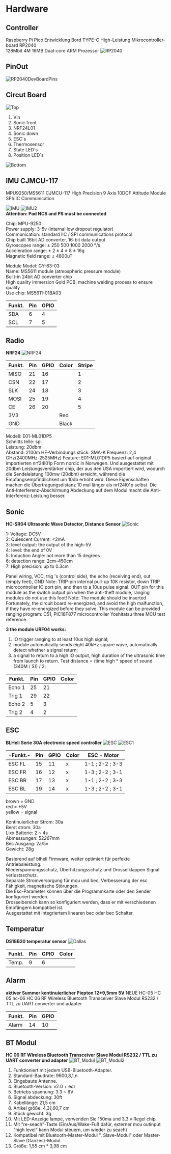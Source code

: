 # Hardware
## Controller
Raspberry Pi Pico Entwicklung Bord TYPE-C High-Leistung Mikrocontroller-board RP2040<br>  128Mbit 4M 16MB Dual-core ARM Prozessor
![RP2040](../images/RP2040.jpg)

## PinOut
![RP2040DevBoardPins](../images/picoPins.jpg)  

## Circut Board
![Top](../images/Board_topview_1.jpg)
1.  Vin
2. Sonic front
3. NRF24L01
4. Sonic down
5. ESC´s
6. Thermosensor
7. State LED´s
8. Position LED´s

![Bottom](../images/Board_backside_1.png)

## IMU CJMCU-117
MPU9250/MS5611 CJMCU-117 High Precision 9 Axis 10DOF Attitude Module SPI/IIC Communication

![IMU](../images/IMU.JPG)
![IMU2](../images/IMU_2.JPG)<br  >
**Attention: Pad NCS and PS must be connected**

Chip: MPU-9250<br> 
Power supply: 3-5v (internal low dropout regulator)<br> 
Communication: standard IIC / SPI communications protocol<br> 
Chip built 16bit AD converter, 16-bit data output<br> 
Gyroscopes range: ± 250 500 1000 2000 °/s<br> 
Acceleration range: ± 2 ± 4 ± 8 ± 16g<br> 
Magnetic field range: ± 4800uT<br> 

Module Model: GY-63-03<br> 
Name: MS5611 module (atmospheric pressure module)<br> 
Built-in 24bit AD converter chip<br> 
High quality Immersion Gold PCB, machine welding process to ensure quality<br> 
Use chip: MS5611-01BA03

|Funkt.|Pin |GPIO|
|------|----|----|
|  SDA | 6  | 4  |
|  SCL | 7  | 5  |

## Radio
**NRF24**
![NRF24](../images/NRF24.JPG)

|Funkt.|Pin |GPIO|Color|Stripe|
|------|----|----|-----|------|
| MISO | 21 | 16 |     |   1  | 
| CSN  | 22 | 17 |     |   2  |
| SLK  | 24 | 18 |     |   3  |
| MOSI | 25 | 19 |     |   4  |
| CE   | 26 | 20 |     |   5  |
| 3V3  |    |    | Red |      |
| GND  |    |    |Black|      |

Modell: E01-ML01DP5<br>
Schnitts telle: spi<br>
Leistung: 20dbm<br>
Abstand: 2100m
HF-Verbindungs stück: SMA-K
Frequenz: 2,4 GHz(2400MHz-2525MHz)
Feature: E01-ML01DP5 basiert auf original importierten nrf24l01p Form nordic in Norwegen. Und ausgestattet mit 20dbm Leistungsverstärker chip, der aus den USA importiert wird, wodurch die Sendeleistung 100mw (20dbm) erreicht, während die Empfangsempfindlichkeit um 10db erhöht wird. Diese Eigenschaften machen die Übertragungsdistanz 10 mal länger als nrf24l01p selbst. Die Anti-Interferenz-Abschirmung Abdeckung auf dem Modul macht die Anti-Interferenz-Leistung besser.

## Sonic
**HC-SR04 Ultrasonic Wave Detector, Distance Sensor**
![Sonic](../images/HCSR04.JPG)

1: Voltage: DC5V<br> 
2: Quiescent Current: <2mA<br> 
3: level output: the output of the high-5V<br> 
4: level: the end of 0V<br> 
5: Induction Angle: not more than 15 degrees<br> 
6: detection range: 2cm-450cm<br> 
7: High precision: up to 0.3cm

Panel wiring, VCC, trig 's (control side), the echo (receiving end), out (empty feet), GND
Note: TRIP-pin internal pull-up 10K resistor, down TRIP microcontroller IO port pin, and then to a 10us pulse signal.
OUT pin for this module as the switch output pin when the anti-theft module, ranging modules do not use this foot!
Note: The module should be inserted Fortunately, the circuit board re-energized, and avoid the high malfunction, if they have re-energized before they solve.
This module can be provided ranging program: C51, PIC18F877 microcontroller Yoshitatsu three MCU test reference.

**3 the module URF04 works:**<br> 
1. IO trigger ranging to at least 10us high signal;
2. module automatically sends eight 40kHz square wave, automatically detect whether a signal return;
3. a signal to return to a high IO output, high duration of the ultrasonic time from launch to return.
Test distance = (time high * speed of sound (340M / S)) / 2;

|Funkt. |Pin |GPIO|Color|
|-------|----|----|-----|
|Echo 1 | 25 | 21 |
|Trig 1 | 29 | 22 |
|Echo 2 | 5  | 3  |
|Trig 2 | 4  | 2  |

## ESC
**BLHeli Serie 30A electronic speed controller**
![ESC](../images/ESC.jpg)
![ESC1](../images/ILRIZ44N.jpg)

|-Funkt.-|Pin |GPIO|Color|  ESC - Motor  |
|--------|----|----|-----|---------------|
| ESC FL | 15 | 11 |  x  | 1-1 ; 2-2 ; 3-3 |
| ESC FR | 16 | 12 |  x  | 1-3 ; 2-2 ; 3-1 |
| ESC BR | 17 | 13 |  x  | 1-1 ; 2-2 ; 3-3 |
| ESC BL | 19 | 14 |  x  | 1-3 ; 2-2 ; 3-1 |

brown = GND<br>
red = +5V<br>
yellow = signal<br>

Kontinuierlicher Strom: 30a<br>
Berst strom: 30a<br>
Lixx Batterie: 2 ~ 4s<br>
Abmessungen: 52*26*7mm<br>
Bec Ausgang: 2a/5v<br>
Gewicht: 28g<br>

Basierend auf blheli Firmware, weiter optimiert für perfekte Antriebsleistung.<br>
Niederspannungsschutz, Überhitzungsschutz und Drosselklappen Signal verlustsschutz.<br>
Separate Stromversorgung für mcu und bec, Verbesserung der esc Fähigkeit, magnetische Störungen.<br>
Die Esc-Parameter können über die Programmkarte oder den Sender konfiguriert werden.<br>
Drosselbereich kann so konfiguriert werden, dass er mit verschiedenen Empfängern kompatibel ist.<br>
Ausgestattet mit integriertem linearen bec oder bec Schalter.<br>

## Temperatur
**DS18B20 temperatur sensor**
![Dallas](../images/Dallas.jpg)

|Funkt. |Pin |GPIO|Color|
|-------|----|----|-----|
|Temp.  | 9  | 6  |

## Alarm
**aktiver Summer kontinuierlicher Piepton 12*9,5mm 5V**
NEUE HC-05 HC 05 hc-06 HC 06 RF Wireless Bluetooth Transceiver Slave Modul RS232 / TTL zu UART converter und adapter

|Funkt. |Pin |GPIO|
|-------|----|----|
| Alarm | 14 | 10 |

## BT Modul
**HC 06 RF Wireless Bluetooth Transceiver Slave Modul RS232 / TTL zu UART converter und adapter**
![BT_Modul](../images/BT_HC6_1.png)
![BT_Modul2](../images/BT_HC6_2.png)

1. Funktioniert mit jedem USB-Bluetooth-Adapter.
2. Standard-Baudrate: 9600,8,1,n.
3. Eingebaute Antenne.
4. Bluetooth-Version: v2.0 + edr
5. Betriebs spannung: 3.3 ~ 6V
6. Signal abdeckung: 30ft
7. Kabellänge: 21,5 cm
8. Artikel größe: 4,3*1,6*0,7 cm
9. Stück gewicht: 3g
10. Mit LED-Anzeige lampe, verwenden Sie 150ma und 3,3 v Regel chip.
11. Mit "re-seach"-Taste (Ein/Aus/Wake-Fuß dafür, externer mcu outinput "high level" kann Modul steuern, um wieder zu seach)
12. Kompatibel mit Bluetooth-Master-Modul ". Slave-Modul" oder Master-Slave (Ganzes)-Modul.
13. Größe: 1,55 cm * 3,98 cm
